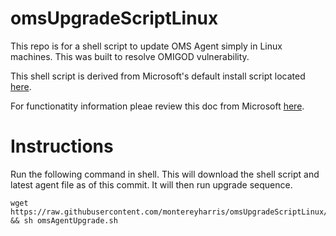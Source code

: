 # omsUpgradeScriptLinux
This repo is for a shell script to update OMS Agent simply in Linux machines. This was built to resolve OMIGOD vulnerability. 

This shell script is derived from Microsoft's default install script located [here](https://raw.githubusercontent.com/Microsoft/OMS-Agent-for-Linux/master/installer/scripts/onboard_agent.sh).

For functionatity information pleae review this doc from Microsoft [here](https://docs.microsoft.com/en-us/azure/azure-monitor/agents/agent-linux).

# Instructions

Run the following command in shell. This will download the shell script and latest agent file as of this commit. It will then run upgrade sequence.

```
wget https://raw.githubusercontent.com/montereyharris/omsUpgradeScriptLinux/main/omsagentupgrade.sh && sh omsAgentUpgrade.sh
```
